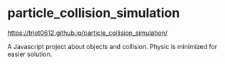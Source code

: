 # particle_collision_simulation
 
https://triet0612.github.io/particle_collision_simulation/

A Javascript project about objects and collision. Physic is minimized for easier solution.
